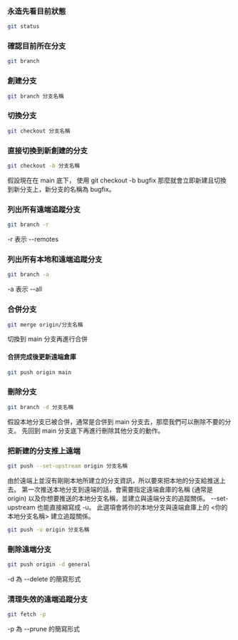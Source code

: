 ### 永造先看目前狀態
```bash
git status
```

### 確認目前所在分支
```bash
git branch
```

### 創建分支
```bash
git branch 分支名稱
```

### 切換分支
```bash
git checkout 分支名稱
```

### 直接切換到新創建的分支
```bash
git checkout -b 分支名稱
```
假設現在在 main 底下，
使用 git checkout -b bugfix
那麼就會立即新建且切換到新分支上，新分支的名稱為 bugfix。

### 列出所有遠端追蹤分支
```bash
git branch -r
```
-r 表示 --remotes


### 列出所有本地和遠端追蹤分支
```bash
git branch -a
```
-a 表示 --all


### 合併分支
```bash
git merge origin/分支名稱
```
切換到 main 分支再進行合併

#### 合拼完成後更新遠端倉庫
```bash
git push origin main
```

### 刪除分支
```bash
git branch -d 分支名稱
```
假設本地分支已被合併，通常是合併到 main 分支去，那麼我們可以刪除不要的分支。
先回到 main 分支底下再進行刪除其他分支的動作。

### 把新建的分支推上遠端
```bash
git push --set-upstream origin 分支名稱
```
由於遠端上並沒有剛剛本地所建立的分支資訊，所以要來把本地的分支給推送上去。
第一次推送本地分支到遠端的話，會需要指定遠端倉庫的名稱 (通常是 origin) 以及你想要推送的本地分支名稱，並建立與遠端分支的追蹤關係。
--set-upstream 也能直接縮寫成 -u。
此選項會將你的本地分支與遠端倉庫上的 <你的本地分支名稱> 建立追蹤關係。
```bash
git push -u origin 分支名稱
```

### 刪除遠端分支
```bash
git push origin -d general
```
-d 為 --delete 的簡寫形式


### 清理失效的遠端追蹤分支
```bash
git fetch -p
```
-p 為 --prune 的簡寫形式





